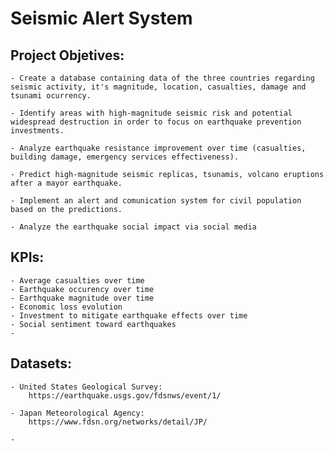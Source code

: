 # **Seismic Alert System**

## Project Objetives:
    - Create a database containing data of the three countries regarding seismic activity, it's magnitude, location, casualties, damage and tsunami ocurrency.
    
    - Identify areas with high-magnitude seismic risk and potential widespread destruction in order to focus on earthquake prevention investments.

    - Analyze earthquake resistance improvement over time (casualties, building damage, emergency services effectiveness).

    - Predict high-magnitude seismic replicas, tsunamis, volcano eruptions after a mayor earthquake. 
    
    - Implement an alert and comunication system for civil population based on the predictions.
    
    - Analyze the earthquake social impact via social media


## KPIs:
    - Average casualties over time
    - Earthquake occurency over time
    - Earthquake magnitude over time
    - Economic loss evolution
    - Investment to mitigate earthquake effects over time
    - Social sentiment toward earthquakes
    -


## Datasets: 
    - United States Geological Survey: 
        https://earthquake.usgs.gov/fdsnws/event/1/
    
    - Japan Meteorological Agency:
        https://www.fdsn.org/networks/detail/JP/

    - 
